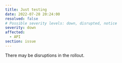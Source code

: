 ```yaml
---
title: Just testing
date: 2022-07-28 20:24:00 
resolved: false
# Possible severity levels: down, disrupted, notice
severity: down
affected:
  - API
section: issue
---
```


There may be disruptions in the rollout.
 